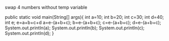 swap 4 numbers without temp variable 

public static void main(String[] args){
int a=10;
int b=20;
int c=30;
int d=40;
int e;
e=a+b+c+d 
a=e-(a+b+c);
b=e-(a+b+c);
c=e-(a+b+c);
d=e-(a+b+c);
System.out.println(a);
System.out.println(b);
System.out.println(c);
System.out.println(d);
}
